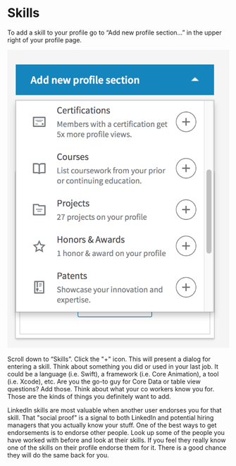 # Skills

To add a skill to your profile go to “Add new profile section…” in the upper right of your profile page. 

![Add New Profile Section](images/addprofilesection.png)

Scroll down to “Skills”. Click the "+" icon. This will present a dialog for entering a skill. Think about something you did or used in your last job. It could be a language (i.e. Swift), a framework (i.e. Core Animation), a tool (i.e. Xcode), etc. Are you the go-to guy for Core Data or table view questions? Add those. Think about what your co workers know you for. Those are the kinds of things you definitely want to add.

LinkedIn skills are most valuable when another user endorses you for that skill. That "social proof" is a signal to both LinkedIn and potential hiring managers that you actually know your stuff. One of the best ways to get endorsements is to endorse other people. Look up some of the people you have worked with before and look at their skills. If you feel they really know one of the skills on their profile endorse them for it. There is a good chance they will do the same back for you.